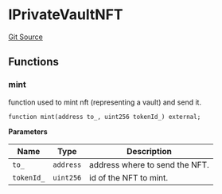 # IPrivateVaultNFT
[Git Source](https://github.com/ArrakisFinance/arrakis-modular/blob/22c7b5c5fce6ff4d3a051aa4fbf376745815e340/src/interfaces/IPrivateVaultNFT.sol)


## Functions
### mint

function used to mint nft (representing a vault) and send it.


```solidity
function mint(address to_, uint256 tokenId_) external;
```
**Parameters**

|Name|Type|Description|
|----|----|-----------|
|`to_`|`address`|address where to send the NFT.|
|`tokenId_`|`uint256`|id of the NFT to mint.|


